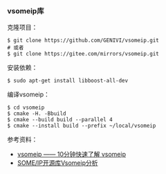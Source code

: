### vsomeip库

克隆项目：
```
$ git clone https://github.com/GENIVI/vsomeip.git
# 或者
$ git clone https://gitee.com/mirrors/vsomeip.git
```

安装依赖：

```
$ sudo apt-get install libboost-all-dev
```

编译vsomeip：

```
$ cd vsomeip
$ cmake -H. -Bbuild
$ cmake --build build --parallel 4
$ cmake --install build --prefix ~/local/vsomeip
```


参考资料：
- [vsomeip —— 10分钟快速了解 vsomeip](https://blog.csdn.net/Aliven888/article/details/123333466)
- [SOME/IP开源库Vsomeip分析](https://zhuanlan.zhihu.com/p/405534988)
